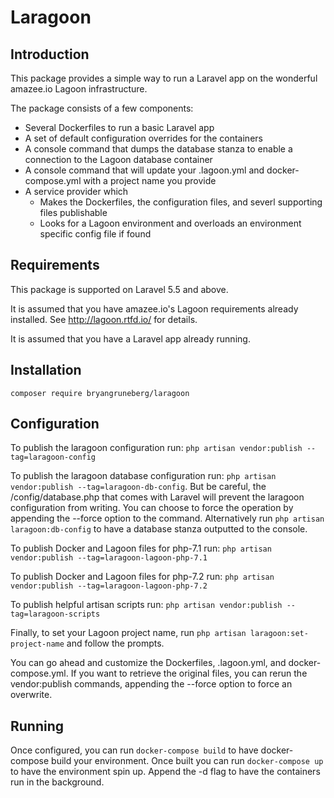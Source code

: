 # Laragoon

## Introduction
This package provides a simple way to run a Laravel app on the wonderful amazee.io Lagoon infrastructure.

The package consists of a few components:
 - Several Dockerfiles to run a basic Laravel app
 - A set of default configuration overrides for the containers
 - A console command that dumps the database stanza to enable a connection to the Lagoon database container
 - A console command that will update your .lagoon.yml and docker-compose.yml with a project name you provide
 - A service provider which 
   - Makes the Dockerfiles, the configuration files, and severl supporting files publishable
   - Looks for a Lagoon environment and overloads an environment specific config file if found 

## Requirements

This package is supported on Laravel 5.5 and above.

It is assumed that you have amazee.io's Lagoon requirements already installed. See http://lagoon.rtfd.io/ for details.

It is assumed that you have a Laravel app already running. 

## Installation

`composer require bryangruneberg/laragoon`

## Configuration

To publish the laragoon configuration run:
`php artisan vendor:publish --tag=laragoon-config`

To publish the laragoon database configuration run: 
`php artisan vendor:publish --tag=laragoon-db-config`. But be careful, the /config/database.php that comes with Laravel will prevent 
the laragoon configuration from writing. You can choose to force the operation by appending the --force option to the command.
Alternatively run `php artisan laragoon:db-config` to have a database stanza outputted to the console.

To publish Docker and Lagoon files for php-7.1 run: `php artisan vendor:publish --tag=laragoon-lagoon-php-7.1`

To publish Docker and Lagoon files for php-7.2 run: `php artisan vendor:publish --tag=laragoon-lagoon-php-7.2`

To publish helpful artisan scripts run: `php artisan vendor:publish --tag=laragoon-scripts`

Finally, to set your Lagoon project name, run `php artisan laragoon:set-project-name` and follow the prompts.

You can go ahead and customize the Dockerfiles, .lagoon.yml, and docker-compose.yml. If you want to retrieve the 
original files, you can rerun the vendor:publish commands, appending the --force option to force an overwrite. 

## Running

Once configured, you can run `docker-compose build` to have docker-compose build your environment. Once built you
can run `docker-compose up` to have the environment spin up. Append the -d flag to have the containers run in the 
background.

